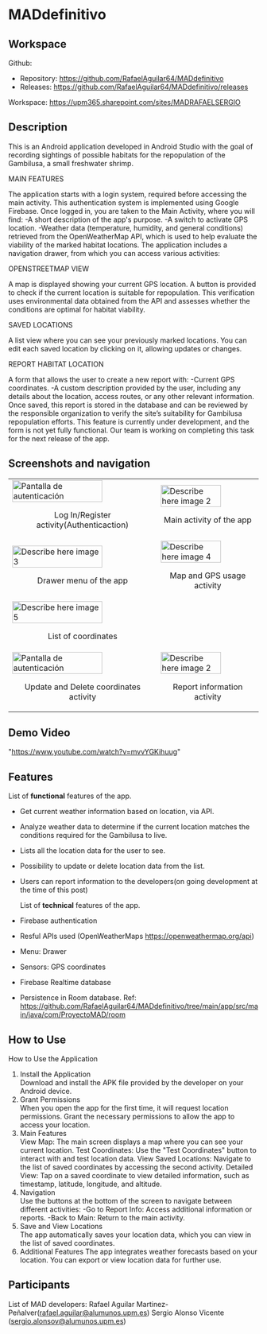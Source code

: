 # MADdefinitivo

## Workspace 
Github:  
- Repository: https://github.com/RafaelAguilar64/MADdefinitivo
- Releases: https://github.com/RafaelAguilar64/MADdefinitivo/releases  

Workspace: https://upm365.sharepoint.com/sites/MADRAFAELSERGIO  
  

## Description
This is an Android application developed in Android Studio with the goal of recording sightings of possible 
habitats for the repopulation of the Gambilusa, a small freshwater shrimp.

MAIN FEATURES

The application starts with a login system, required before accessing the main activity. This authentication system is implemented using Google Firebase.
Once logged in, you are taken to the Main Activity, where you will find:
    -A short description of the app's purpose.
    -A switch to activate GPS location.
    -Weather data (temperature, humidity, and general conditions) retrieved from the OpenWeatherMap API, 
     which is used to help evaluate the viability of the marked habitat locations.
The application includes a navigation drawer, from which you can access various activities:

OPENSTREETMAP VIEW

A map is displayed showing your current GPS location.
A button is provided to check if the current location is suitable for repopulation. This verification uses 
environmental data obtained from the API and assesses whether the conditions are optimal for habitat viability.

SAVED LOCATIONS

A list view where you can see your previously marked locations.
You can edit each saved location by clicking on it, allowing updates or changes.

REPORT HABITAT LOCATION

A form that allows the user to create a new report with:
    -Current GPS coordinates.
    -A custom description provided by the user, including any details about the location,
     access routes, or any other relevant information.
Once saved, this report is stored in the database and can be reviewed by the responsible 
organization to verify the site’s suitability for Gambilusa repopulation efforts.
This feature is currently under development, and the form is not yet fully functional. Our team is working on completing this task for the next release of the app.

## Screenshots and navigation
<table>
  <tr>
    <td>
      <img src="https://raw.githubusercontent.com/RafaelAguilar64/MADdefinitivo/main/images/authentication.PNG" width="80%" alt="Pantalla de autenticación"/>
      <p align="center">Log In/Register activity(Authenticaction)</p>
    </td>
    <td>
      <img src="https://raw.githubusercontent.com/RafaelAguilar64/MADdefinitivo/main/images/main.PNG" width="80%" alt="Describe here image 2"/>
      <p align="center">Main activity of the app</p>
    </td>
  </tr>
  <tr>
    <td>
      <img src="https://raw.githubusercontent.com/RafaelAguilar64/MADdefinitivo/main/images/drawermenu.PNG" width="80%" alt="Describe here image 3"/>
      <p align="center">Drawer menu of the app</p>
    </td>
    <td>
      <img src="https://raw.githubusercontent.com/RafaelAguilar64/MADdefinitivo/main/images/openstreetmaps.PNG" width="80%" alt="Describe here image 4"/>
      <p align="center">Map and GPS usage activity</p>
    </td>
  </tr>
  <tr>
    <td>
      <img src="https://raw.githubusercontent.com/RafaelAguilar64/MADdefinitivo/main/images/secondactivity.PNG" width="80%" alt="Describe here image 5"/>
      <p align="center">List of coordinates</p>
    </td>
    <td>
    </td>
  </tr>
  <tr>
    <td>
      <img src="https://raw.githubusercontent.com/RafaelAguilar64/MADdefinitivo/main/images/thirdactivity.PNG" width="80%" alt="Pantalla de autenticación"/>
      <p align="center">Update and Delete coordinates activity</p>
    </td>
    <td>
      <img src="https://raw.githubusercontent.com/RafaelAguilar64/MADdefinitivo/main/images/reportinfo.PNG" width="80%" alt="Describe here image 2"/>
      <p align="center">Report information activity</p>
    </td>
  </tr>
  
</table>

## Demo Video

"https://www.youtube.com/watch?v=mvvYGKihuug"


## Features
List of **functional** features of the app.
- Get current weather information based on location, via API.
- Analyze weather data to determine if the current location matches the conditions required for the Gambilusa to live.
- Lists all the location data for the user to see.
- Possibility to update or delete location data from the list.
- Users can report information to the developers(on going development at the time of this post)

  List of **technical** features of the app.
- Firebase authentication
- Resful APIs used (OpenWeatherMaps https://openweathermap.org/api)
- Menu: Drawer
- Sensors: GPS coordinates
- Firebase Realtime database
- Persistence in Room database. Ref: https://github.com/RafaelAguilar64/MADdefinitivo/tree/main/app/src/main/java/com/ProyectoMAD/room

## How to Use

How to Use the Application
1. Install the Application  
  Download and install the APK file provided by the developer on your Android device.
2. Grant Permissions  
  When you open the app for the first time, it will request location permissions. Grant the necessary permissions to allow the app to access your location.
3. Main Features  
  View Map: The main screen displays a map where you can see your current location.
  Test Coordinates: Use the "Test Coordinates" button to interact with and test location data.
  View Saved Locations: Navigate to the list of saved coordinates by accessing the second activity.
  Detailed View: Tap on a saved coordinate to view detailed information, such as timestamp, latitude, longitude, and altitude.
4. Navigation  
  Use the buttons at the bottom of the screen to navigate between different activities:
    -Go to Report Info: Access additional information or reports.
    -Back to Main: Return to the main activity.
5. Save and View Locations  
  The app automatically saves your location data, which you can view in the list of saved coordinates.
6. Additional Features
  The app integrates weather forecasts based on your location.
  You can export or view location data for further use.

## Participants
List of MAD developers:
Rafael Aguilar Martinez-Peñalver(rafael.aguilar@alumunos.upm.es)
Sergio Alonso Vicente (sergio.alonsov@alumunos.upm.es)
